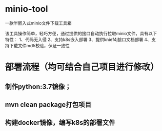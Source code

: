 # minio-tool
一款半嵌入式minio文件下载工具箱

该工具操作简单，轻巧方便，通过提供的接口自动执行拉取minio文件，具有以下特性：
1、代码无入侵
2、支持k8s嵌入部署
3、提供knief4j接口文档部署
4、支持下载文件md5校验，保证一致性

# 部署流程（均可结合自己项目进行修改）
## 制作python:3.7镜像；
## mvn clean package打包项目
## 构建docker镜像，编写k8s的部署文件